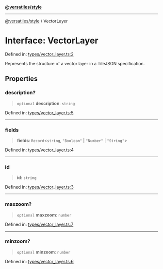[**@versatiles/style**](../README.md)

***

[@versatiles/style](../globals.md) / VectorLayer

# Interface: VectorLayer

Defined in: [types/vector\_layer.ts:2](https://github.com/versatiles-org/versatiles-style/blob/d8cc33a46b85aeaa89bfc9bbd1ece1792d845335/src/types/vector_layer.ts#L2)

Represents the structure of a vector layer in a TileJSON specification.

## Properties

### description?

> `optional` **description**: `string`

Defined in: [types/vector\_layer.ts:5](https://github.com/versatiles-org/versatiles-style/blob/d8cc33a46b85aeaa89bfc9bbd1ece1792d845335/src/types/vector_layer.ts#L5)

***

### fields

> **fields**: `Record`\<`string`, `"Boolean"` \| `"Number"` \| `"String"`\>

Defined in: [types/vector\_layer.ts:4](https://github.com/versatiles-org/versatiles-style/blob/d8cc33a46b85aeaa89bfc9bbd1ece1792d845335/src/types/vector_layer.ts#L4)

***

### id

> **id**: `string`

Defined in: [types/vector\_layer.ts:3](https://github.com/versatiles-org/versatiles-style/blob/d8cc33a46b85aeaa89bfc9bbd1ece1792d845335/src/types/vector_layer.ts#L3)

***

### maxzoom?

> `optional` **maxzoom**: `number`

Defined in: [types/vector\_layer.ts:7](https://github.com/versatiles-org/versatiles-style/blob/d8cc33a46b85aeaa89bfc9bbd1ece1792d845335/src/types/vector_layer.ts#L7)

***

### minzoom?

> `optional` **minzoom**: `number`

Defined in: [types/vector\_layer.ts:6](https://github.com/versatiles-org/versatiles-style/blob/d8cc33a46b85aeaa89bfc9bbd1ece1792d845335/src/types/vector_layer.ts#L6)
